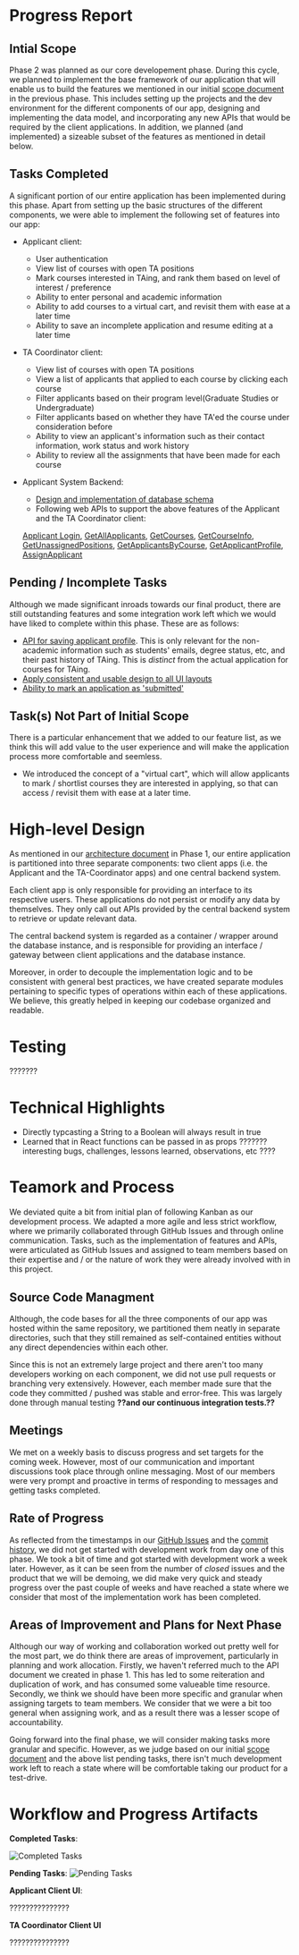 # Progress Report

## Intial Scope

Phase 2 was planned as our core developement phase. During this cycle, we planned to implement the base framework of our application that will enable us to build the features we mentioned in our initial [scope document]() in the previous phase. This includes setting up the projects and the dev environment for the different components of our app, designing and implementing the data model, and incorporating any new APIs that would be required by the client applications. In addition, we planned (and implemented) a sizeable subset of the features as mentioned in detail below.

## Tasks Completed
A significant portion of our entire application has been implemented during this phase. Apart from setting up the basic structures of the different components, we were able to implement the following set of features into our app:

* Applicant client:
    * User authentication
    * View list of courses with open TA positions
    * Mark courses interested in TAing, and rank them based on level of interest / preference
    * Ability to enter personal and academic information
    * Ability to add courses to a virtual cart, and revisit them with ease at a later time
    * Ability to save an incomplete application and resume editing at a later time

* TA Coordinator client:
    * View list of courses with open TA positions
    * View a list of applicants that applied to each course by clicking each course
    * Filter applicants based on their program level(Graduate Studies or Undergraduate)
    * Filter applicants based on whether they have TA'ed the course under consideration before
    * Ability to view an applicant's information such as their contact information, work status and work history
    * Ability to review all the assignments that have been made for each course

* Applicant System Backend:
    * [Design and implementation of database schema](https://github.com/csc302-2017-spring/proj-TopOfTheHeap/issues/22)
    * Following web APIs to support the above features of the Applicant and the TA Coordinator client:
   
     [Applicant Login](https://github.com/csc302-2017-spring/proj-TopOfTheHeap/issues/21), [GetAllApplicants](https://github.com/csc302-2017-spring/proj-TopOfTheHeap/issues/23), [GetCourses](https://github.com/csc302-2017-spring/proj-TopOfTheHeap/issues/30), [GetCourseInfo](https://github.com/csc302-2017-spring/proj-TopOfTheHeap/issues/31), [GetUnassignedPositions](https://github.com/csc302-2017-spring/proj-TopOfTheHeap/issues/38), [GetApplicantsByCourse](https://github.com/csc302-2017-spring/proj-TopOfTheHeap/issues/39), [GetApplicantProfile](https://github.com/csc302-2017-spring/proj-TopOfTheHeap/issues/53), [AssignApplicant](https://github.com/csc302-2017-spring/proj-TopOfTheHeap/issues/68)
     
## Pending / Incomplete Tasks
Although we made significant inroads towards our final product, there are still outstanding features and some integration work left which we would have liked to complete within this phase. These are as follows:

* [API for saving applicant profile](https://github.com/csc302-2017-spring/proj-TopOfTheHeap/issues/52). This is only relevant for the non-academic information such as students' emails, degree status, etc, and their past history of TAing. This is *distinct* from the actual application for courses for TAing.
* [Apply consistent and usable design to all UI layouts](https://github.com/csc302-2017-spring/proj-TopOfTheHeap/issues/36)
* [Ability to mark an application as 'submitted'](https://github.com/csc302-2017-spring/proj-TopOfTheHeap/issues/75)

## Task(s) Not Part of Initial Scope
There is a particular enhancement that we added to our feature list, as we think this will add value to the user experience and will make the application process more comfortable and seemless.

* We introduced the concept of a "virtual cart", which will allow applicants to mark / shortlist courses they are interested in applying, so that can access / revisit them with ease at a later time.



# High-level Design
As mentioned in our [architecture document](../phase1/Arch.md) in Phase 1, our entire application is partitioned into three separate components: two client apps (i.e. the Applicant and the TA-Coordinator apps) and one central backend system.

Each client app is only responsible for providing an interface to its respective users. These applications do not persist or modify any data by themselves. They only call out APIs provided by the central backend system to retrieve or update relevant data.

The central backend system is regarded as a container / wrapper around the database instance, and is responsible for providing  an interface / gateway between client applications and the database instance.

Moreover, in order to decouple the implementation logic and to be consistent with general best practices, we have created separate modules pertaining to specific types of operations within each of these applications. We believe, this greatly helped in keeping our codebase organized and readable.

# Testing
???????

# Technical Highlights
* Directly typcasting a String to a Boolean will always result in true
* Learned that in React functions can be passed in as props
??????? interesting bugs, challenges, lessons learned, observations, etc ????

# Teamork and Process
We deviated quite a bit from initial plan of following Kanban as our development process. We adapted a more agile and less strict workflow, where we primarily collaborated through GitHub Issues and through online communication. Tasks, such as the implementation of features and APIs, were articulated as GitHub Issues and assigned to team members based on their expertise and / or the nature of work they were already involved with in this project.

## Source Code Managment
Although, the code bases for all the three components of our app was hosted within the same repository, we partitioned them neatly in separate directories, such that they still remained as self-contained entities without any direct dependencies within each other.

Since this is not an extremely large project and there aren't too many developers working on each component, we did not use pull requests or branching very extensively. However, each member made sure that the code they committed / pushed was stable and error-free. This was largely done through manual testing __??__and our continuous integration tests.__??__

## Meetings
We met on a weekly basis to discuss progress and set targets for the coming week. However, most of our communication and important discussions took place through online messaging. Most of our members were very prompt and proactive in terms of responding to messages and getting tasks completed.

## Rate of Progress
As reflected from the timestamps in our [GitHub Issues](https://github.com/csc302-2017-spring/proj-TopOfTheHeap/issues?q=is%3Aissue+is%3Aclosed) and the [commit history](https://github.com/csc302-2017-spring/proj-TopOfTheHeap/commits/master), we did not get started with development work from day one of this phase. We took a bit of time and got started with development work a week later. However, as it can be seen from the number of *closed* issues and the product that we will be demoing, we did make very quick and steady progress over the past couple of weeks and have reached a state where we consider that most of the implementation work has been completed.

## Areas of Improvement and Plans for Next Phase
Although our way of working and collaboration worked out pretty well for the most part, we do think there are areas of improvement, particularly in planning and work allocation. Firstly, we haven't referred much to the API document we created in phase 1. This has led to some reiteration and duplication of work, and has consumed some valueable time resource. Secondly, we think we should have been more specific and granular when assigning targets to team members. We consider that we were a bit too general when assigning work, and as a result there was a lesser scope of accountability.

Going forward into the final phase, we will consider making tasks more granular and specific. However, as we judge based on our initial [scope document](../phase1/Scope.md) and the above list pending tasks, there isn't much development work left to reach a state where will be comfortable taking our product for a test-drive.

# Workflow and Progress Artifacts
__Completed Tasks__:

![Completed Tasks](screenshots/completed_tasks.png)

__Pending Tasks__:
![Pending Tasks](screenshots/pending_tasks.png)

__Applicant Client UI__:

???????????????

__TA Coordinator Client UI__

???????????????